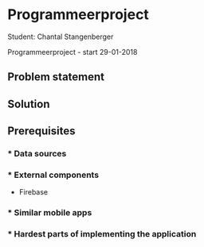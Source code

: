 # Programmeerproject

Student: Chantal Stangenberger

Programmeerproject - start 29-01-2018

## Problem statement

## Solution

## Prerequisites

### * Data sources

### * External components
* Firebase

### * Similar mobile apps

### * Hardest parts of implementing the application


